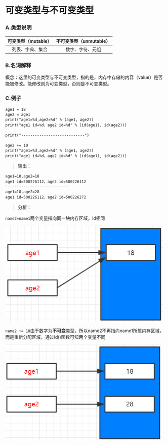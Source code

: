 # 可变类型与不可变类型

### A.类型说明

| 可变类型（mutable） | 不可变类型（unmutable） |
| :---: | :---: |
| 列表、字典、集合 | 数字、字符、元组 |

### B.名词解释

概念：这里的可变类型与不可变类型，指的是，内存中存储的内容（value）是否能被修改。能修改则为可变类型，否则是不可变类型。


### C.例子


```
age1 = 18
age2 = age1
print("age1=%d,age2=%d" % (age1, age2))
print("age1 id=%d，age2 id=%d" % (id(age1), id(age2)))

print("----------------------------")

age2 += 10
print("age1=%d,age2=%d" % (age1, age2))
print("age1 id=%d，age2 id=%d" % (id(age1), id(age2)))

```

> **输出：**

```
age1=18,age2=18
age1 id=500226112，age2 id=500226112
----------------------------
age1=18,age2=28
age1 id=500226112，age2 id=500226272
```

> **分析：**

`name2=name1`两个变量指向同一块内存区域，id相同

![](tu1.png)

`name2 += 10`由于数字为**不可变**类型，所以name2不再指向name1所属内存区域，而是重新分配区域，通过id()函数可知两个变量不同

![](tu2.png)